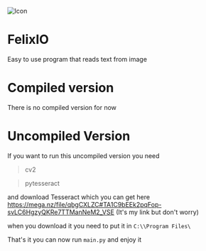 ![Icon](https://pouekdev.github.io/imagedatabase/felixIO.png)
# FelixIO
Easy to use program that reads text from image
# Compiled version
There is no compiled version for now
# Uncompiled Version
If you want to run this uncompiled version you need
> cv2

> pytesseract

and download Tesseract which you can get here https://mega.nz/file/qbgCXLZC#TA1C9bEEk2pqFop-svLC6HgzyQKRe7TTManNeM2_VSE (It's my link but don't worry)

when you download it you need to put it in 
`C:\\Program Files\`

That's it you can now run `main.py` and enjoy it
